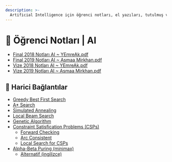 ```yaml
---
description: >-
  Artificial Intelligence için öğrenci notları, el yazıları, tutulmuş veya alınmış notlar
---
```


# 📕 Öğrenci Notları \| AI

<!--YPackage.YGitbookIntegration-tarafından-otomatik-oluşturulmuştur-->

- [Final 2018 Notları AI ~ YEmreAk.pdf](Final%202018%20Notlar%C4%B1%20AI%20~%20YEmreAk.pdf)
- [Final 2019 Notları AI ~ Asmaa Mirkhan.pdf](Final%202019%20Notlar%C4%B1%20AI%20~%20Asmaa%20Mirkhan.pdf)
- [Vize 2018 Notları AI ~ YEmreAk.pdf](Vize%202018%20Notlar%C4%B1%20AI%20~%20YEmreAk.pdf)
- [Vize 2019 Notları AI ~ Asmaa Mirkhan.pdf](Vize%202019%20Notlar%C4%B1%20AI%20~%20Asmaa%20Mirkhan.pdf)

<!--YPackage.YGitbookIntegration-tarafından-otomatik-oluşturulmuştur-->

## 🔗 Harici Bağlantılar

- [Greedy Best First Search](https://www.youtube.com/watch?v=A8pmud1Uh0Q)
- [A* Search](https://www.youtube.com/watch?v=6TsL96NAZCo)
- [Simulated Annealing](https://youtu.be/KI6mbqrq03g?t=172)
- [Local Beam Search](https://youtu.be/C_x0qoDf-pc?t=85)
- [Genetic Algorithm](https://youtu.be/gL5iw5cvy0M?t=1143)
- [Constraint Satisfication Problems (CSPs)](https://youtu.be/-Ibg2mjqZgQ?t=247)
  - [Forward Checking](https://youtu.be/-Ibg2mjqZgQ?t=1866)
  - [Arc Consistent](https://youtu.be/-Ibg2mjqZgQ?t=2100)
  - [Local Search for CSPs](https://youtu.be/-Ibg2mjqZgQ?t=2227)
- [Alpha-Beta Puring (minimax)](https://www.youtube.com/watch?v=yo5uok69XyI)
  - [Alternatif (ingilizce)](https://www.youtube.com/watch?v=zp3VMe0Jpf8&t=8s)
